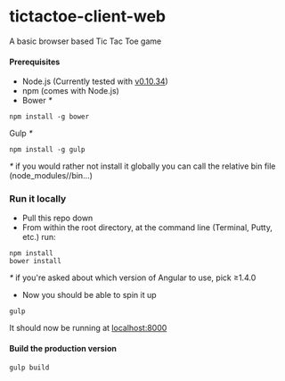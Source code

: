# tictactoe-client-web
A basic browser based Tic Tac Toe game

#### Prerequisites 
- Node.js (Currently tested with [v0.10.34](http://nodejs.org/dist/v0.10.34/))
- npm (comes with Node.js)
- Bower _*_
``` 
npm install -g bower
```

Gulp _*_
```
npm install -g gulp
```
_*_ if you would rather not install it globally you can call the relative bin file (node_modules/<package>/bin...)

### Run it locally
- Pull this repo down
- From within the root directory, at the command line (Terminal, Putty, etc.) run:
``` 
npm install
bower install
```
_*_ if you're asked about which version of Angular to use, pick ≥1.4.0

- Now you should be able to spin it up
``` 
gulp
```
It should now be running at [localhost:8000](http://locahost:8000)
#### Build the production version
```
gulp build
```

